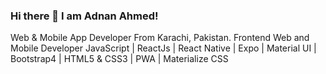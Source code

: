 ### Hi there 👋 I am Adnan Ahmed!

Web & Mobile App Developer From Karachi, Pakistan. Frontend Web and Mobile Developer JavaScript | ReactJs | React Native | Expo | Material UI | Bootstrap4 | HTML5 & CSS3 | PWA | Materialize CSS
<!--
**fidato818/fidato818** is a ✨ _special_ ✨ repository because its `README.md` (this file) appears on your GitHub profile.

Here are some ideas to get you started:

- 🔭 I’m currently working on ...
- 🌱 I’m currently learning ...
- 👯 I’m looking to collaborate on ...
- 🤔 I’m looking for help with ...
- 💬 Ask me about ...
- 📫 How to reach me: ...
- 😄 Pronouns: ...
- ⚡ Fun fact: ...
-->
